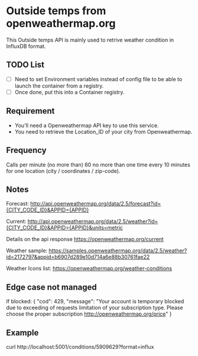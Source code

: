 # Outside temps from openweathermap.org

This Outside temps API is mainly used to retrive weather condition in InfluxDB format.


## TODO List

- [ ] Need to set Environment variables instead of config file to be able to launch the container from a registry.
- [ ] Once done, put this into a Container registry.

## Requirement

- You'll need a Openweathermap API key to use this service.
- You need to retrieve the Location_ID of your city from Openweathermap.

## Frequency
Calls per minute (no more than)	60
no more than one time every 10 minutes for one location (city / coordinates / zip-code).

## Notes

Forecast:
http://api.openweathermap.org/data/2.5/forecast?id={CITY_CODE_ID}&APPID={APPID}

Current:
http://api.openweathermap.org/data/2.5/weather?id={CITY_CODE_ID}&APPID={APPID}&units=metric

Details on the api response
https://openweathermap.org/current

Weather sample:
https://samples.openweathermap.org/data/2.5/weather?id=2172797&appid=b6907d289e10d714a6e88b30761fae22

Weather Icons list:
https://openweathermap.org/weather-conditions


## Edge case not managed

If blocked:
{
"cod": 429,
"message": "Your account is temporary blocked due to exceeding of requests limitation of your subscription type. 
Please choose the proper subscription http://openweathermap.org/price"
}

## Example

curl http://localhost:5001/conditions/5909629?format=influx
